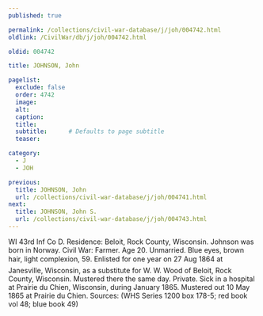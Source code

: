 ```yaml
---
published: true

permalink: /collections/civil-war-database/j/joh/004742.html
oldlink: /CivilWar/db/j/joh/004742.html

oldid: 004742

title: JOHNSON, John

pagelist:
  exclude: false
  order: 4742
  image: 
  alt:
  caption:
  title:
  subtitle:      # Defaults to page subtitle
  teaser:

category: 
  - J 
  - JOH

previous:
  title: JOHNSON, John
  url: /collections/civil-war-database/j/joh/004741.html  
next:
  title: JOHNSON, John S.
  url: /collections/civil-war-database/j/joh/004743.html   
---
```

WI 43rd Inf Co D. Residence: Beloit, Rock County, Wisconsin. Johnson was born in Norway. Civil War: Farmer. Age 20. Unmarried. Blue eyes, brown hair, light complexion, 5&#146;9&#148;. Enlisted for one year on 27 Aug 1864 at Janesville, Wisconsin, as a substitute for W. W. Wood of Beloit, Rock County, Wisconsin. Mustered there the same day. Private. Sick in a hospital at Prairie du Chien, Wisconsin, during January 1865. Mustered out 10 May 1865 at Prairie du Chien. Sources: (WHS Series 1200 box 178-5; red book vol 48; blue book 49)